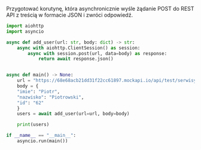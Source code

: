 Przygotować korutynę, która asynchronicznie wyśle żądanie POST do REST API z treścią w formacie JSON i zwróci odpowiedź.

```python
import aiohttp
import asyncio

async def add_user(url: str, body: dict) -> str:
    async with aiohttp.ClientSession() as session:
        async with session.post(url, data=body) as response:
            return await response.json()


async def main() -> None:
    url = "https://68e68acb21dd31f22cc61897.mockapi.io/api/test/serwisy/users"
    body = {
    "imie": "Piotr",
    "nazwisko": "Piotrowski",
    "id": "62"
    }
    users = await add_user(url=url, body=body)

    print(users)

if __name__ == "__main__":
    asyncio.run(main())
```
